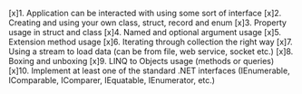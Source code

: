 [x]1. Application can be interacted with using some sort of interface
[x]2. Creating and using your own class, struct, record and enum
[x]3. Property usage in struct and class
[x]4. Named and optional argument usage
[x]5. Extension method usage
[x]6. Iterating through collection the right way
[x]7. Using a stream to load data (can be from file, web service, socket etc.)
[x]8. Boxing and unboxing
[x]9. LINQ to Objects usage (methods or queries)
[x]10. Implement at least one of the standard .NET interfaces (IEnumerable, IComparable, IComparer, IEquatable, IEnumerator, etc.)
